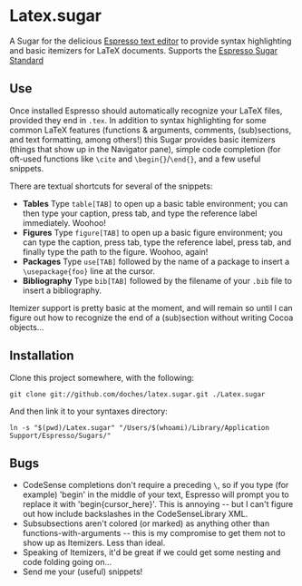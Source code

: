 # Latex.sugar

A Sugar for the delicious [Espresso text editor][espresso] to provide syntax highlighting and basic itemizers for LaTeX documents. Supports the [Espresso Sugar Standard][standard]

  [espresso]: <http://macrabbit.com/espresso/>
    "The Espresso text editor, by MacRabbit"
  [standard]: <http://github.com/elliottcable/espresso-sugar-standard>
    "ellitotcable's Espresso Sugar Standard on Github"

## Use

Once installed Espresso should automatically recognize your LaTeX files, provided they end in `.tex`. In addition to syntax highlighting for some common LaTeX features (functions & arguments, comments, (sub)sections, and text formatting, among others!) this Sugar provides basic itemizers (things that show up in the Navigator pane), simple code completion (for oft-used functions like `\cite` and `\begin{}`/`\end{}`, and a few useful snippets. 

There are textual shortcuts for several of the snippets:

+  **Tables** Type `table[TAB]` to open up a basic table environment; you can then type your caption, press tab, and type the reference label immediately. Woohoo!
+  **Figures** Type `figure[TAB]` to open up a basic figure environment; you can type the caption, press tab, type the reference label, press tab, and finally type the path to the figure. Woohoo, again!
+  **Packages** Type `use[TAB]` followed by the name of a package to insert a `\usepackage{foo}` line at the cursor.
+  **Bibliography** Type `bib[TAB]` followed by the filename of your `.bib` file to insert a bibliography.

Itemizer support is pretty basic at the moment, and will remain so until I can figure out how to recognize the end of a (sub)section without writing Cocoa objects...

## Installation

Clone this project somewhere, with the following:

    git clone git://github.com/doches/latex.sugar.git ./Latex.sugar

And then link it to your syntaxes directory:

    ln -s "$(pwd)/Latex.sugar" "/Users/$(whoami)/Library/Application Support/Espresso/Sugars/"

## Bugs

+  CodeSense completions don't require a preceding `\`, so if you type (for example) 'begin' in the middle of your text, Espresso will prompt you to replace it with 'begin{cursor_here}'. This is annoying -- but I can't figure out how include backslashes in the CodeSenseLibrary XML. 
+  Subsubsections aren't colored (or marked) as anything other than functions-with-arguments -- this is my compromise to get them not to show up as Itemizers. Less than ideal.
+  Speaking of Itemizers, it'd be great if we could get some nesting and code folding going on...
+  Send me your (useful) snippets!